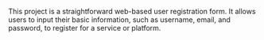 This project is a straightforward web-based user registration form. It allows users to input their basic information, such as username, email, and password, to register for a service or platform.
